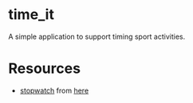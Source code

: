 # time_it

A simple application to support timing sport activities.

# Resources

- [stopwatch](images/svg/stopwatch.svg) from
  [here](https://dryicons.com/icon/stopwatch-icon-5725)
